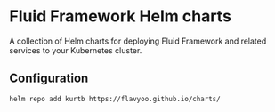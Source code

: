 # Fluid Framework Helm charts

A collection of Helm charts for deploying Fluid Framework and related services to your Kubernetes cluster.

## Configuration

`helm repo add kurtb https://flavyoo.github.io/charts/`